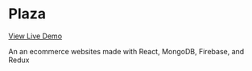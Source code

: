 # Plaza
[View Live Demo](https://plaza-g5bz.onrender.com)

An an ecommerce websites made with React, MongoDB, Firebase, and Redux
